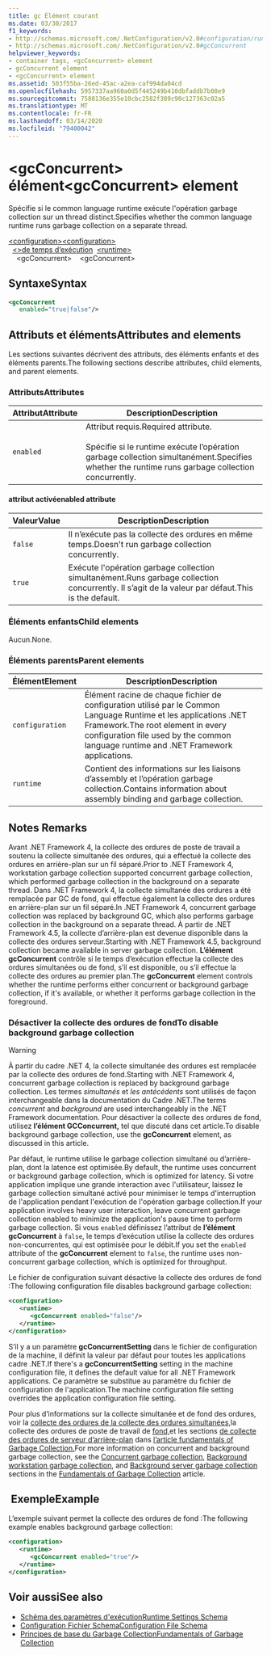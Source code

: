```yaml
---
title: gc Élément courant
ms.date: 03/30/2017
f1_keywords:
- http://schemas.microsoft.com/.NetConfiguration/v2.0#configuration/runtime/gcConcurrent
- http://schemas.microsoft.com/.NetConfiguration/v2.0#gcConcurrent
helpviewer_keywords:
- container tags, <gcConcurrent> element
- gcConcurrent element
- <gcConcurrent> element
ms.assetid: 503f55ba-26ed-45ac-a2ea-caf994da04cd
ms.openlocfilehash: 5957337aa960a0d5f445249b410dbfaddb7b08e9
ms.sourcegitcommit: 7588136e355e10cbc2582f389c90c127363c02a5
ms.translationtype: MT
ms.contentlocale: fr-FR
ms.lasthandoff: 03/14/2020
ms.locfileid: "79400042"
---
```

# <a name="gcconcurrent-element"></a><span data-ttu-id="4a627-102">\<gcConcurrent> élément</span><span class="sxs-lookup"><span data-stu-id="4a627-102">\<gcConcurrent> element</span></span>

<span data-ttu-id="4a627-103">Spécifie si le common language runtime exécute l'opération garbage collection sur un thread distinct.</span><span class="sxs-lookup"><span data-stu-id="4a627-103">Specifies whether the common language runtime runs garbage collection on a separate thread.</span></span>

<span data-ttu-id="4a627-104">[\<configuration>](../configuration-element.md)</span><span class="sxs-lookup"><span data-stu-id="4a627-104">[\<configuration>](../configuration-element.md)</span></span>\
<span data-ttu-id="4a627-105">&nbsp;&nbsp;[\<>de temps d’exécution](runtime-element.md)</span><span class="sxs-lookup"><span data-stu-id="4a627-105">&nbsp;&nbsp;[\<runtime>](runtime-element.md)</span></span>\
<span data-ttu-id="4a627-106">&nbsp;&nbsp;&nbsp;&nbsp;\<gcConcurrent></span><span class="sxs-lookup"><span data-stu-id="4a627-106">&nbsp;&nbsp;&nbsp;&nbsp;\<gcConcurrent></span></span>

## <a name="syntax"></a><span data-ttu-id="4a627-107">Syntaxe</span><span class="sxs-lookup"><span data-stu-id="4a627-107">Syntax</span></span>

```xml
<gcConcurrent
   enabled="true|false"/>
```

## <a name="attributes-and-elements"></a><span data-ttu-id="4a627-108">Attributs et éléments</span><span class="sxs-lookup"><span data-stu-id="4a627-108">Attributes and elements</span></span>

<span data-ttu-id="4a627-109">Les sections suivantes décrivent des attributs, des éléments enfants et des éléments parents.</span><span class="sxs-lookup"><span data-stu-id="4a627-109">The following sections describe attributes, child elements, and parent elements.</span></span>

### <a name="attributes"></a><span data-ttu-id="4a627-110">Attributs</span><span class="sxs-lookup"><span data-stu-id="4a627-110">Attributes</span></span>

|<span data-ttu-id="4a627-111">Attribut</span><span class="sxs-lookup"><span data-stu-id="4a627-111">Attribute</span></span>|<span data-ttu-id="4a627-112">Description</span><span class="sxs-lookup"><span data-stu-id="4a627-112">Description</span></span>|
|---------------|-----------------|
|`enabled`|<span data-ttu-id="4a627-113">Attribut requis.</span><span class="sxs-lookup"><span data-stu-id="4a627-113">Required attribute.</span></span><br /><br /><span data-ttu-id="4a627-114">Spécifie si le runtime exécute l’opération garbage collection simultanément.</span><span class="sxs-lookup"><span data-stu-id="4a627-114">Specifies whether the runtime runs garbage collection concurrently.</span></span>|

#### <a name="enabled-attribute"></a><span data-ttu-id="4a627-115">attribut activé</span><span class="sxs-lookup"><span data-stu-id="4a627-115">enabled attribute</span></span>

|<span data-ttu-id="4a627-116">Valeur</span><span class="sxs-lookup"><span data-stu-id="4a627-116">Value</span></span>|<span data-ttu-id="4a627-117">Description</span><span class="sxs-lookup"><span data-stu-id="4a627-117">Description</span></span>|
|-----------|-----------------|
|`false`|<span data-ttu-id="4a627-118">Il n’exécute pas la collecte des ordures en même temps.</span><span class="sxs-lookup"><span data-stu-id="4a627-118">Doesn't run garbage collection concurrently.</span></span>|
|`true`|<span data-ttu-id="4a627-119">Exécute l'opération garbage collection simultanément.</span><span class="sxs-lookup"><span data-stu-id="4a627-119">Runs garbage collection concurrently.</span></span> <span data-ttu-id="4a627-120">Il s’agit de la valeur par défaut.</span><span class="sxs-lookup"><span data-stu-id="4a627-120">This is the default.</span></span>|

### <a name="child-elements"></a><span data-ttu-id="4a627-121">Éléments enfants</span><span class="sxs-lookup"><span data-stu-id="4a627-121">Child elements</span></span>

<span data-ttu-id="4a627-122">Aucun.</span><span class="sxs-lookup"><span data-stu-id="4a627-122">None.</span></span>

### <a name="parent-elements"></a><span data-ttu-id="4a627-123">Éléments parents</span><span class="sxs-lookup"><span data-stu-id="4a627-123">Parent elements</span></span>

|<span data-ttu-id="4a627-124">Élément</span><span class="sxs-lookup"><span data-stu-id="4a627-124">Element</span></span>|<span data-ttu-id="4a627-125">Description</span><span class="sxs-lookup"><span data-stu-id="4a627-125">Description</span></span>|
|-------------|-----------------|
|`configuration`|<span data-ttu-id="4a627-126">Élément racine de chaque fichier de configuration utilisé par le Common Language Runtime et les applications .NET Framework.</span><span class="sxs-lookup"><span data-stu-id="4a627-126">The root element in every configuration file used by the common language runtime and .NET Framework applications.</span></span>|
|`runtime`|<span data-ttu-id="4a627-127">Contient des informations sur les liaisons d’assembly et l’opération garbage collection.</span><span class="sxs-lookup"><span data-stu-id="4a627-127">Contains information about assembly binding and garbage collection.</span></span>|

## <a name="remarks"></a><span data-ttu-id="4a627-128">Notes </span><span class="sxs-lookup"><span data-stu-id="4a627-128">Remarks</span></span>

<span data-ttu-id="4a627-129">Avant .NET Framework 4, la collecte des ordures de poste de travail a soutenu la collecte simultanée des ordures, qui a effectué la collecte des ordures en arrière-plan sur un fil séparé.</span><span class="sxs-lookup"><span data-stu-id="4a627-129">Prior to .NET Framework 4, workstation garbage collection supported concurrent garbage collection, which performed garbage collection in the background on a separate thread.</span></span> <span data-ttu-id="4a627-130">Dans .NET Framework 4, la collecte simultanée des ordures a été remplacée par GC de fond, qui effectue également la collecte des ordures en arrière-plan sur un fil séparé.</span><span class="sxs-lookup"><span data-stu-id="4a627-130">In .NET Framework 4, concurrent garbage collection was replaced by background GC, which also performs garbage collection in the background on a separate thread.</span></span> <span data-ttu-id="4a627-131">À partir de .NET Framework 4.5, la collecte d’arrière-plan est devenue disponible dans la collecte des ordures serveur.</span><span class="sxs-lookup"><span data-stu-id="4a627-131">Starting with .NET Framework 4.5, background collection became available in server garbage collection.</span></span> <span data-ttu-id="4a627-132">**L’élément gcConcurrent** contrôle si le temps d’exécution effectue la collecte des ordures simultanées ou de fond, s’il est disponible, ou s’il effectue la collecte des ordures au premier plan.</span><span class="sxs-lookup"><span data-stu-id="4a627-132">The **gcConcurrent** element controls whether the runtime performs either concurrent or background garbage collection, if it's available, or whether it performs garbage collection in the foreground.</span></span>

### <a name="to-disable-background-garbage-collection"></a><span data-ttu-id="4a627-133">Désactiver la collecte des ordures de fond</span><span class="sxs-lookup"><span data-stu-id="4a627-133">To disable background garbage collection</span></span>

> [!WARNING]
> <span data-ttu-id="4a627-134">À partir du cadre .NET 4, la collecte simultanée des ordures est remplacée par la collecte des ordures de fond.</span><span class="sxs-lookup"><span data-stu-id="4a627-134">Starting with .NET Framework 4, concurrent garbage collection is replaced by background garbage collection.</span></span> <span data-ttu-id="4a627-135">Les termes *simultanés* et *les antécédents* sont utilisés de façon interchangeable dans la documentation du Cadre .NET.</span><span class="sxs-lookup"><span data-stu-id="4a627-135">The terms *concurrent* and *background* are used interchangeably in the .NET Framework documentation.</span></span> <span data-ttu-id="4a627-136">Pour désactiver la collecte des ordures de fond, utilisez **l’élément GCConcurrent,** tel que discuté dans cet article.</span><span class="sxs-lookup"><span data-stu-id="4a627-136">To disable background garbage collection, use the **gcConcurrent** element, as discussed in this article.</span></span>

<span data-ttu-id="4a627-137">Par défaut, le runtime utilise le garbage collection simultané ou d’arrière-plan, dont la latence est optimisée.</span><span class="sxs-lookup"><span data-stu-id="4a627-137">By default, the runtime uses concurrent or background garbage collection, which is optimized for latency.</span></span> <span data-ttu-id="4a627-138">Si votre application implique une grande interaction avec l'utilisateur, laissez le garbage collection simultané activé pour minimiser le temps d'interruption de l'application pendant l'exécution de l'opération garbage collection.</span><span class="sxs-lookup"><span data-stu-id="4a627-138">If your application involves heavy user interaction, leave concurrent garbage collection enabled to minimize the application's pause time to perform garbage collection.</span></span> <span data-ttu-id="4a627-139">Si vous `enabled` définissez l’attribut de **l’élément gcConcurrent** à `false`, le temps d’exécution utilise la collecte des ordures non-concurrentes, qui est optimisée pour le débit.</span><span class="sxs-lookup"><span data-stu-id="4a627-139">If you set the `enabled` attribute of the **gcConcurrent** element to `false`, the runtime uses non-concurrent garbage collection, which is optimized for throughput.</span></span>

<span data-ttu-id="4a627-140">Le fichier de configuration suivant désactive la collecte des ordures de fond :</span><span class="sxs-lookup"><span data-stu-id="4a627-140">The following configuration file disables background garbage collection:</span></span>

```xml
<configuration>
   <runtime>
      <gcConcurrent enabled="false"/>
   </runtime>
</configuration>
```

<span data-ttu-id="4a627-141">S’il y a un paramètre **gcConcurrentSetting** dans le fichier de configuration de la machine, il définit la valeur par défaut pour toutes les applications cadre .NET.</span><span class="sxs-lookup"><span data-stu-id="4a627-141">If there's a **gcConcurrentSetting** setting in the machine configuration file, it defines the default value for all .NET Framework applications.</span></span> <span data-ttu-id="4a627-142">Ce paramètre se substitue au paramètre du fichier de configuration de l'application.</span><span class="sxs-lookup"><span data-stu-id="4a627-142">The machine configuration file setting overrides the application configuration file setting.</span></span>

<span data-ttu-id="4a627-143">Pour plus d’informations sur la collecte simultanée et de fond des ordures, voir la [collecte des ordures de la collecte des ordures simultanées,](../../../../standard/garbage-collection/fundamentals.md#concurrent-garbage-collection)la collecte des ordures de poste de travail de [fond,](../../../../standard/garbage-collection/fundamentals.md#background-workstation-garbage-collection)et les sections [de collecte des ordures de serveur d’arrière-plan](../../../../standard/garbage-collection/fundamentals.md#background-server-garbage-collection) dans [l’article fundamentals of Garbage Collection.](../../../../standard/garbage-collection/fundamentals.md)</span><span class="sxs-lookup"><span data-stu-id="4a627-143">For more information on concurrent and background garbage collection, see the [Concurrent garbage collection](../../../../standard/garbage-collection/fundamentals.md#concurrent-garbage-collection), [Background workstation garbage collection](../../../../standard/garbage-collection/fundamentals.md#background-workstation-garbage-collection), and [Background server garbage collection](../../../../standard/garbage-collection/fundamentals.md#background-server-garbage-collection) sections in the [Fundamentals of Garbage Collection](../../../../standard/garbage-collection/fundamentals.md) article.</span></span>

## <a name="example"></a><span data-ttu-id="4a627-144"> Exemple</span><span class="sxs-lookup"><span data-stu-id="4a627-144">Example</span></span>

<span data-ttu-id="4a627-145">L’exemple suivant permet la collecte des ordures de fond :</span><span class="sxs-lookup"><span data-stu-id="4a627-145">The following example enables background garbage collection:</span></span>

```xml
<configuration>
   <runtime>
      <gcConcurrent enabled="true"/>
   </runtime>
</configuration>
```

## <a name="see-also"></a><span data-ttu-id="4a627-146">Voir aussi</span><span class="sxs-lookup"><span data-stu-id="4a627-146">See also</span></span>

- [<span data-ttu-id="4a627-147">Schéma des paramètres d'exécution</span><span class="sxs-lookup"><span data-stu-id="4a627-147">Runtime Settings Schema</span></span>](index.md)
- [<span data-ttu-id="4a627-148">Configuration Fichier Schema</span><span class="sxs-lookup"><span data-stu-id="4a627-148">Configuration File Schema</span></span>](../index.md)
- [<span data-ttu-id="4a627-149">Principes de base du Garbage Collection</span><span class="sxs-lookup"><span data-stu-id="4a627-149">Fundamentals of Garbage Collection</span></span>](../../../../standard/garbage-collection/fundamentals.md)
